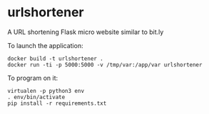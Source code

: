 # urlshortener
A URL shortening Flask micro website similar to bit.ly 

To launch the application:

    docker build -t urlshortener .
    docker run -ti -p 5000:5000 -v /tmp/var:/app/var urlshortener

To program on it:

    virtualen -p python3 env
    . env/bin/activate
    pip install -r requirements.txt
